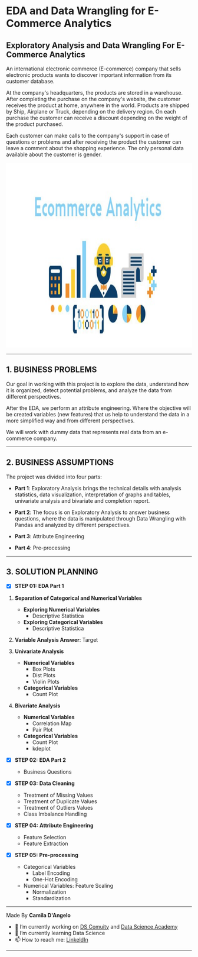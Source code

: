 # **EDA and Data Wrangling for E-Commerce Analytics**

## Exploratory Analysis and Data Wrangling For E-Commerce Analytics

An international electronic commerce (E-commerce) company that sells electronic products wants to discover important information from its customer database.

At the company's headquarters, the products are stored in a warehouse. After completing the purchase on the company's website, the customer receives the product at home, anywhere in the world. Products are shipped by Ship, Airplane or Truck, depending on the delivery region. On each purchase the customer can receive a discount depending on the weight of the product purchased.

Each customer can make calls to the company's support in case of questions or problems and after receiving the product the customer can leave a comment about the shopping experience. The only personal data available about the customer is gender.

<div align="center">
<p float="left">
    <img src="/images/analytics.jpg" width="1000" height="500"/>
</p>
</div>

***
## 1. BUSINESS PROBLEMS

Our goal in working with this project is to explore the data, understand how it is organized, detect potential problems, and analyze the data from different perspectives.

After the EDA, we perform an attribute engineering. Where the objective will be created variables (new features) that us
help to understand the data in a more simplified way and from different perspectives.

We will work with dummy data that represents real data from an e-commerce company.
 
***
## 2. BUSINESS ASSUMPTIONS

The project was divided into four parts:

 * **Part 1**:  Exploratory Analysis brings the technical details with analysis statistics, data visualization, interpretation of graphs and tables, univariate analysis and bivariate and completion report.

 * **Part 2**: The focus is on Exploratory Analysis to answer business questions, where the data is manipulated through Data Wrangling with Pandas and analyzed by different perspectives.
 
 * **Part 3**: Attribute Engineering
 
  * **Part 4**: Pre-processing

***
## 3. SOLUTION PLANNING

- [x] **STEP 01:** **EDA Part 1**

1. **Separation of Categorical and Numerical Variables**
	* **Exploring Numerical Variables**
		* Descriptive Statistica
	* **Exploring Categorical Variables**
		* Descriptive Statistica

2. **Variable Analysis Answer**: Target

3. **Univariate Analysis**
	* **Numerical Variables**
		* Box Plots
		* Dist Plots
		* Violin Plots
	* **Categorical Variables**
		* Count Plot

4. **Bivariate Analysis**
	* **Numerical Variables**
		* Correlation Map
		* Pair Plot
	* **Categorical Variables**
		* Count Plot
		* kdeplot

- [x] **STEP 02:** **EDA Part 2**
	* Business Questions
	
- [x] **STEP 03:** **Data Cleaning**
	* Treatment of Missing Values
	* Treatment of Duplicate Values
	* Treatment of Outliers Values
	* Class Imbalance Handling
	
- [x] **STEP 04:** **Attribute Engineering**
	* Feature Selection
	* Feature Extraction

- [x] **STEP 05:** **Pre-processing**
	* Categorical Variables
		- Label Encoding
		- One-Hot Encoding
	* Numerical Variables: Feature Scaling
		- Normalization
		- Standardization


***

Made By **Camila D'Angelo**

- 🔭 I’m currently working on [DS Comuity](https://www.comunidadedatascience.com/) and [Data Science Academy](https://www.datascienceacademy.com.br/bundle/formacao-cientista-de-dados)
- 🌱 I’m currently learning Data Science
- 📫 How to reach me:  [LinkeldIn](https://www.linkedin.com/in/camiladangelotempesta/)

***
